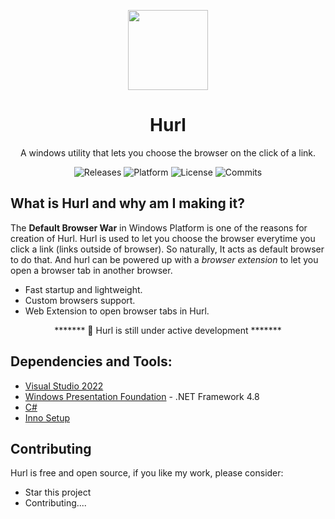 <p align="center">
  <img width="128" align="center" src="Utils/internet.ico">
</p>
<h1 align="center">
  Hurl
</h1>
<p align="center">
  A windows utility that lets you choose the browser on the click of a link.
</p>
<p align="center">
  <a style="text-decoration:none" href="https://github.com/U-C-S/Hurl/releases">
    <img src="https://img.shields.io/github/v/release/u-c-s/hurl?color=red&label=latest%20version&style=flat-square" alt="Releases" />
  </a>
  <a style="text-decoration:none">
    <img src="https://img.shields.io/badge/platform-Windows%2010%20%26%2011-blue.svg?style=flat-square" alt="Platform" />
  </a>
  <a style="text-decoration:none">
    <img src="https://img.shields.io/github/license/u-c-s/hurl?style=flat-square" alt="License" />
  </a>
  <a style="text-decoration:none" href="https://github.com/U-C-S/Hurl/commits">
    <img src="https://img.shields.io/github/last-commit/u-c-s/hurl?color=orange&style=flat-square" alt="Commits" />
  </a>
</p>

## What is Hurl and why am I making it?

The **Default Browser War** in Windows Platform is one of the reasons for creation of Hurl. Hurl is used to let you choose the browser everytime you click a link (links outside of browser). So naturally, It acts as default browser to do that. And hurl can be powered up with a *browser extension* to let you open a browser tab in another browser. 

* Fast startup and lightweight.
* Custom browsers support.
* Web Extension to open browser tabs in Hurl.

<p align="center">******* 📣 Hurl is still under active development *******</p>

## Dependencies and Tools:
* [Visual Studio 2022](https://visualstudio.microsoft.com/vs/preview/)
* [Windows Presentation Foundation](https://docs.microsoft.com/en-us/visualstudio/designers/getting-started-with-wpf?view=vs-2022) - .NET Framework 4.8
* [C#](https://dotnet.microsoft.com/languages/csharp)
* [Inno Setup](https://jrsoftware.org/isinfo.php)


## Contributing

Hurl is free and open source, if you like my work, please consider:
  * Star this project
  * Contributing....

